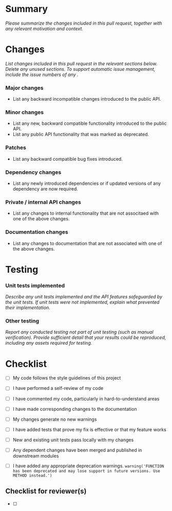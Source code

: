 # Summary
*Please summarize the changes included in this pull request, together with any relevant motivation and context.*

# Changes
*List changes included in this pull request in the relevant sections below. Delete any unused sections.*
*To support automatic issue management, include the issue numbers of any .*

### Major changes
- List any backward incompatible changes introduced to the public API.
### Minor changes
- List any new, backward compatible functionality introduced to the public API.
- List any public API functionality that was marked as deprecated.
### Patches
- List any backward compatible bug fixes introduced.
### Dependency changes
- List any newly introduced dependencies or if updated versions of any dependency are now required.
### Private / internal API changes
- List any changes to internal functionality that are not associtaed with one of the above changes.
### Documentation changes
- List any changes to documentation that are not associated with one of the above changes.

# Testing
### Unit tests implemented
*Describe any unit tests implemented and the API features safeguarded by the unit tests. If unit tests were not implemented, explain what prevented their implementation.*

### Other testing
*Report any conducted testing not part of unit testing (such as manual verification). Provide sufficient detail that your results could be reproduced, including any assets required for testing.*


# Checklist
- [ ] My code follows the style guidelines of this project
- [ ] I have performed a self-review of my code
- [ ] I have commented my code, particularly in hard-to-understand areas
- [ ] I have made corresponding changes to the documentation
- [ ] My changes generate no new warnings
- [ ] I have added tests that prove my fix is effective or that my feature works
- [ ] New and existing unit tests pass locally with my changes
- [ ] Any dependent changes have been merged and published in downstream modules

- [ ] I have added any appropriate deprecation warnings.
      `warning('FUNCTION has been deprecated and may lose support in future versions. Use METHOD instead.')`

## Checklist for reviewer(s)
- [ ] 
